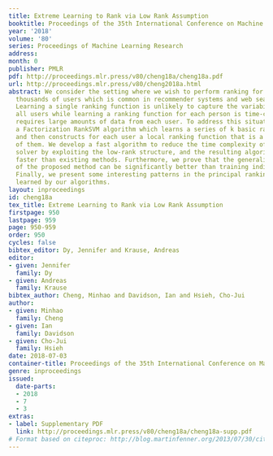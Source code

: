 ```yaml
---
title: Extreme Learning to Rank via Low Rank Assumption
booktitle: Proceedings of the 35th International Conference on Machine Learning
year: '2018'
volume: '80'
series: Proceedings of Machine Learning Research
address: 
month: 0
publisher: PMLR
pdf: http://proceedings.mlr.press/v80/cheng18a/cheng18a.pdf
url: http://proceedings.mlr.press/v80/cheng2018a.html
abstract: We consider the setting where we wish to perform ranking for hundreds of
  thousands of users which is common in recommender systems and web search ranking.
  Learning a single ranking function is unlikely to capture the variability across
  all users while learning a ranking function for each person is time-consuming and
  requires large amounts of data from each user. To address this situation, we propose
  a Factorization RankSVM algorithm which learns a series of k basic ranking functions
  and then constructs for each user a local ranking function that is a combination
  of them. We develop a fast algorithm to reduce the time complexity of gradient descent
  solver by exploiting the low-rank structure, and the resulting algorithm is much
  faster than existing methods. Furthermore, we prove that the generalization error
  of the proposed method can be significantly better than training individual RankSVMs.
  Finally, we present some interesting patterns in the principal ranking functions
  learned by our algorithms.
layout: inproceedings
id: cheng18a
tex_title: Extreme Learning to Rank via Low Rank Assumption
firstpage: 950
lastpage: 959
page: 950-959
order: 950
cycles: false
bibtex_editor: Dy, Jennifer and Krause, Andreas
editor:
- given: Jennifer
  family: Dy
- given: Andreas
  family: Krause
bibtex_author: Cheng, Minhao and Davidson, Ian and Hsieh, Cho-Jui
author:
- given: Minhao
  family: Cheng
- given: Ian
  family: Davidson
- given: Cho-Jui
  family: Hsieh
date: 2018-07-03
container-title: Proceedings of the 35th International Conference on Machine Learning
genre: inproceedings
issued:
  date-parts:
  - 2018
  - 7
  - 3
extras:
- label: Supplementary PDF
  link: http://proceedings.mlr.press/v80/cheng18a/cheng18a-supp.pdf
# Format based on citeproc: http://blog.martinfenner.org/2013/07/30/citeproc-yaml-for-bibliographies/
---
```

